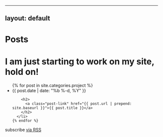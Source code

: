 
---
layout: default
---

<div class="projects">

  <h1 class="page-heading">Posts</h1>
  <h1> I am just starting to work on my site, hold on!</h1>

  <ul class="post-list">
    {% for post in site.categories.project %}
      <li>
        <span class="post-meta">{{ post.date | date: "%b %-d, %Y" }}</span>

        <h2>
          <a class="post-link" href="{{ post.url | prepend: site.baseurl }}">{{ post.title }}</a>
        </h2>
      </li>
    {% endfor %}
  </ul>

  <p class="rss-subscribe">subscribe <a href="{{ "/feed.xml" | prepend: site.baseurl }}">via RSS</a></p>

</div>
